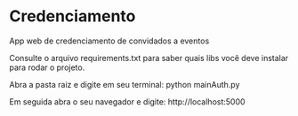 # Credenciamento
 App web de credenciamento de convidados a eventos 

Consulte o arquivo requirements.txt para saber quais libs você deve instalar para rodar o projeto.

 Abra a pasta raiz e digite em seu terminal: python mainAuth.py <Enter>

 Em seguida abra o seu navegador e digite: http://localhost:5000
